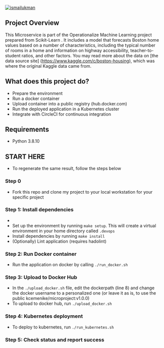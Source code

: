 [![ismailukman](https://circleci.com/gh/ismailukman/operationalize-ml-microservice.svg?style=svg)](https://app.circleci.com/pipelines/github/ismailukman/operationalize-ml-microservice)



## Project Overview

This Microservice is part of the Operationalize Machine Learning project prepared from Scikit-Learn . It includes a model that forecasts Boston home values based on a number of characteristics, including the typical number of rooms in a home and information on highway accessibility, teacher-to-student ratios, and other factors. You may read more about the data on [the data source site] (https://www.kaggle.com/c/boston-housing), which was where the original Kaggle data came from.

## What does this project do?

- Prepare the environment
- Run a docker container
- Upload container into a public registry (hub.docker.com)
- Run the deployed application in a Kubernetes cluster
- Integrate with CircleCI for continuous integration

## Requirements
 - Python 3.8.10

## START HERE
 - To regenerate the same result, follow the steps below

### Step 0
- Fork this repo and clone my project to your local workstation for your specific project
### Step 1: Install dependencies
- 
- Set up the environment by running `make setup`. This will create a virtual environment in your home directory called `.devops`
- Install dependencies by running `make install`
- (Optionally) Lint application (requires hadolint)

### Step 2: Run Docker container
- Run the application on docker by calling `./run_docker.sh`

### Step 3: Upload to Docker Hub
- In the `./upload_docker.sh` file, edit the dockerpath (line 8) and change the docker username to a personalized one (or leave it as is, to use the public kcemenike/microproject:v1.0.0)
- To upload to docker hub, run `./upload_docker.sh`

### Step 4: Kubernetes deployment
- To deploy to kubernetes, run `./run_kubernetes.sh`

### Step 5: Check status and report success